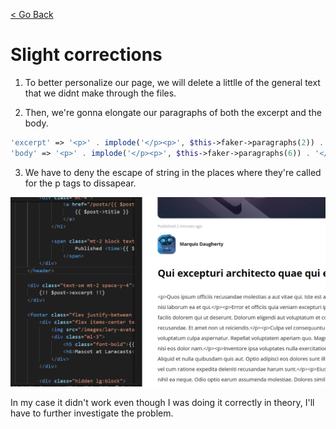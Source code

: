 [< Go Back](../README.md)

# Slight corrections

1. To better personalize our page, we will delete a littlle of the general text that we didnt make through the files.

2. Then, we're gonna elongate our paragraphs of both the excerpt and the body.

```php
'excerpt' => '<p>' . implode('</p><p>', $this->faker->paragraphs(2)) . '</p>',
'body' => '<p>' . implode('</p><p>', $this->faker->paragraphs(6)) . '</p>' 
```
3. We have to deny the escape of string in the places where they're called for the p tags to dissapear.

![browser image](./images/image05.png)

In my case it didn't work even though I was doing it correctly in theory, I'll have to further investigate the problem.
